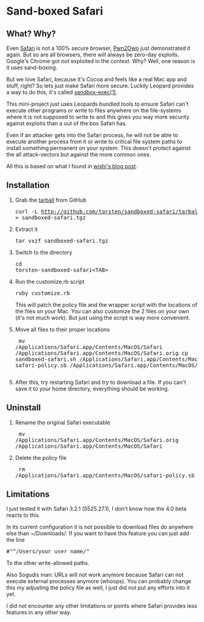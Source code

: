 # Sand-boxed Safari

## What? Why?

Even [Safari](http://www.apple.com/safari/) is not a 100% secure browser, [Pwn2Own](http://dvlabs.tippingpoint.com/blog/2009/03/18/pwn2own-2009-day-1---safari-internet-explorer-and-firefox-taken-down-by-four-zero-day-exploits) just demonstrated it again.  But so are all browsers, there will always be zero-day exploits.  Google's Chrome got not exploited in the contest.  Why?  Well, one reason is it uses sand-boxing.

But we love Safari, because it's Cocoa and feels like a real Mac app and stuff, right?  So lets just make Safari more secure.  Luckily Leopard provides a way to do this, it's called [sandbox-exec(1)](http://developer.apple.com/DOCUMENTATION/DARWIN/Reference/ManPages/man1/sandbox-exec.1.html#//apple_ref/doc/man/1/sandbox-exec).

This mini-project just uses Leopards bundled tools to ensure Safari can't execute other programs or write to files anywhere on the file-systems where it is not supposed to write to and this gives you way more security against exploits than a out of the box Safari has.

Even if an attacker gets into the Safari process, he will not be able to execute another process from it or write to critical file system paths to install something permanent on your system.  This doesn't protect against the all attack-vectors but against the more common ones.

All this is based on what I found in [wishi's blog post](http://wishinet.blogspot.com/2009/03/applying-sandbox-exec-around-safari.html).


## Installation

1. Grab the [tarball](http://github.com/torsten/sandboxed-safari/tarball/master) from GitHub <pre>curl -L http://github.com/torsten/sandboxed-safari/tarball/master > sandboxed-safari.tgz</pre>
2. Extract it <pre>tar vxzf sandboxed-safari.tgz</pre>
2. Switch to the directory <pre>cd torsten-sandboxed-safari&lt;TAB></pre>
3. Run the customize.rb script <pre>ruby customize.rb</pre> This will patch the policy file and the wrapper script with the locations of the files on your Mac.  You can also customize the 2 files on your own (it's not much work).  But just using the script is way more convenient.

4. Move all files to their proper locations <pre>
mv /Applications/Safari.app/Contents/MacOS/Safari /Applications/Safari.app/Contents/MacOS/Safari.orig
cp sandboxed-safari.sh /Applications/Safari.app/Contents/MacOS/Safari
cp safari-policy.sb /Applications/Safari.app/Contents/MacOS/
</pre>

5. After this, try restarting Safari and try to download a file.  If you can't save it to your home directory, everything should be working.

## Uninstall

1. Rename the original Safari executable <pre>
mv /Applications/Safari.app/Contents/MacOS/Safari.orig /Applications/Safari.app/Contents/MacOS/Safari
</pre>

2. Delete the policy file <pre>
rm /Applications/Safari.app/Contents/MacOS/safari-policy.sb
</pre>


## Limitations

I just tested it with Safari 3.2.1 (5525.27.1), I don't know how the 4.0 beta reacts to this.

In its current configuration it is not possible to download files do anywhere else than ~/Downloads/.  If you want to have this feature you can just add the line
<pre>
&#x23;"^/Users/your_user_name/"
</pre>
To the other write-allowed paths.

Also Sogudis man: URLs will not work anymore because Safari can not execute external processes anymore (whoops).  You can probably change this my adjusting the policy file as well, I just did not put any efforts into it yet.

I did not encounter any other limitations or points where Safari provides less features in any other way.
